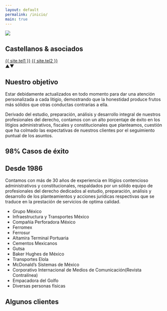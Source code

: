 ```yaml
---
layout: default
permalink: /inicio/
main: true
---
```


<div class="homephoto"></div>
<section class="snap homesection">
  <div id="logocontainer">
    <img class="hometype" src="{{ site.baseurl }}img/type.svg">
    <h1 class="hometitle">Castellanos & asociados</h1>
    <div class="tels">
      <a href="tel:{{ site.tel1 }}">{{ site.tel1 }}</a>  <a href="tel:{{ site.tel2 }}">{{ site.tel2 }}</a>
    </div>
  </div>
</section>

<div id="asidelogo">
  <div class="arrows">
  <span id="up">▲</span><span id="down">▼</span>
  </div>
</div>

<section class="snap" id="data1">
  <div class="introcard left thirdline">
    <h2>Nuestro objetivo</h2>
  </div>
  <div class="introcard right">
    <p>Estar debidamente actualizados en todo momento para dar una atención personalizada a cada litigio, demostrando
      que la honestidad produce frutos más sólidos que otras conductas contrarias a ella.
    </p>
  </div>
</section>

<section class="snap" id="data2">
    <div class="introcard left">
      <p>Derivado del estudio, preparación, análisis y desarrollo integral de nuestros profesionales del derecho, contamos con un alto porcentaje de éxito en los litigios administrativos, fiscales y constitucionales que planteamos, cuestión que ha colmado las expectativas de nuestros clientes  por el seguimiento puntual de los asuntos.</p>
    </div>
    <div class="introcard right">
      <h2 class="fulltext">98% Casos de éxito</h2>
    </div>
</section>

<section class="snap" id="data3">
    <div class="introcard left">
    <h2>Desde 1986</h2>
    </div>
    <div class="introcard right">
    <p>Contamos con más de 30 años de experiencia en litigios contencioso administrativos y constitucionales, respaldados por un sólido equipo de profesionales del derecho dedicados al estudio, preparación, análisis y desarrollo de los planteamientos y acciones jurídicas respectivas
que se traduce en la prestación de servicios  de optima calidad.</p>
    </div>
</section>

<section class="snap" id="data4">
    <div class="introcard left">
      <p>
        <ul>
          <li>Grupo México</li>
          <li>Infraestructura y Transportes México</li>
          <li>Compañía Perforadora México</li>
          <li>Ferromex</li>
          <li>Ferrosur</li>
          <li>Altamira Terminal Portuaria</li>
          <li>Cementos Mexicanos</li>
          <li>Gutsa</li>
          <li>Baker Hughes de México</li>
          <li>Transportes Elola</li>
          <li>McDonald’s Sistemas de México</li>
          <li>Corporativo Internacional de Medios de Comunicación(Revista Contralínea)</li>
          <li>Empacadora del Golfo</li>
          <li>Diversas personas físicas</li>
        </ul>
    </p>
    </div>
    <div class="introcard right">
    <h2>Algunos clientes</h2>
    </div>
</section>

<script src="{{site.baseurl}}js/homeanimation.js"></script>
